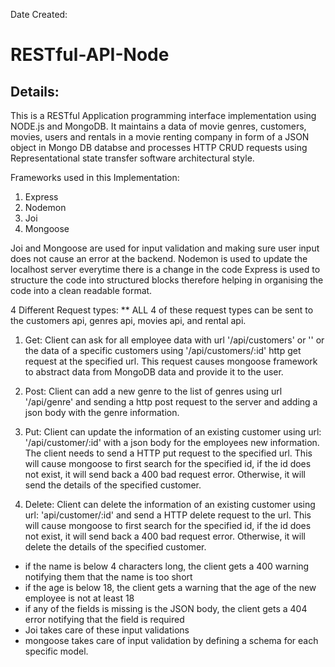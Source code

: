Date Created: 
# RESTful-API-Node

## Details: 

This is a RESTful Application programming interface implementation using NODE.js and MongoDB.
It maintains a data of movie genres, customers, movies, users and rentals in a movie renting company in form of a JSON object in Mongo DB databse and processes HTTP CRUD requests using Representational state transfer
software architectural style.

Frameworks used in this Implementation: 
1. Express
2. Nodemon
3. Joi
4. Mongoose

Joi and Mongoose are used for input validation and making sure user input does not cause an error at the backend.
Nodemon is used to update the localhost server everytime there is a change in the code
Express is used to structure the code into structured blocks therefore helping in organising the code into a clean readable format.


4 Different Request types:
** ALL 4 of these request types can be sent to the customers api, genres api, movies api, and rental api.

 1. Get: Client can ask for all employee data with url '/api/customers' or '' or the data of a specific customers using '/api/customers/:id' http get request at the specified url. This request causes mongoose framework to abstract data from MongoDB data and provide it to the user.
 
 2. Post: Client can add a new genre to the list of genres using url '/api/genre' and sending a http post request to the server and adding a json body with the genre information.
 
3. Put: Client can update the information of an existing customer using url:  '/api/customer/:id' with a json body for the employees new information. The client needs to send a HTTP put request to the specified url. This will cause mongoose to first search for the specified id, if the id does not exist, it will send back a 400 bad request error. Otherwise, it will send the details of the specified customer.

4. Delete: Client can delete the information of an existing customer using url: 'api/customer/:id' and send a HTTP delete request to the url. This will cause mongoose to first search for the specified id, if the id does not exist, it will send back a 400 bad request error. Otherwise, it will delete the details of the specified customer.

* if the name is below 4 characters long, the client gets a 400 warning notifying them that the name is too short
* if the age is below 18, the client gets a warning that the age of the new employee is not at least 18
* if any of the fields is missing is the JSON body, the client gets a 404 error notifying that the field is required 
* Joi takes care of these input validations
* mongoose takes care of input validation by defining a schema for each specific model. 
